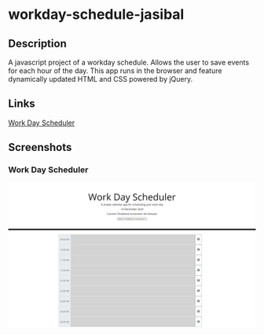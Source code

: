 # workday-schedule-jasibal

## Description

A javascript project of a workday schedule. Allows the user to save events for each hour of the day. This app runs in the browser and feature dynamically updated HTML and CSS powered by jQuery.

## Links

[Work Day Scheduler](https://vicryt8.github.io/workday-schedule-jasibal/)

## Screenshots

### Work Day Scheduler

![Quiz start screenshot](dist/assets/work-day-scheduler-screenshot.png)
